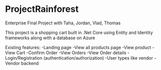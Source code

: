 # ProjectRainforest
Enterprise Final Project with Taha, Jordan, Vlad, Thomas

This project is a shopping cart built in .Net Core using Entity and Identity frameworks along with a database on Azure


Existing features:
-Landing page
-View all products page
-View product
-View Cart
-Confirm Order
-View Orders
-View Order details
-Login/Registration (authentication/authorization)
-User types like vendor
-Vendor backend
